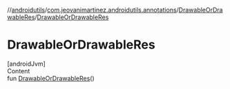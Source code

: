 //[androidutils](../../index.md)/[com.jeovanimartinez.androidutils.annotations](../index.md)/[DrawableOrDrawableRes](index.md)/[DrawableOrDrawableRes](-drawable-or-drawable-res.md)



# DrawableOrDrawableRes  
[androidJvm]  
Content  
fun [DrawableOrDrawableRes](-drawable-or-drawable-res.md)()  



